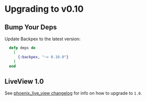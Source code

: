 # Upgrading to v0.10

## Bump Your Deps

Update Backpex to the latest version:

```elixir
  defp deps do
    [
      {:backpex, "~> 0.10.0"}
    ]
  end
```

## LiveView 1.0

See [phoenix_live_view changelog](https://github.com/phoenixframework/phoenix_live_view/blob/main/CHANGELOG.md) for info on how to upgrade to `1.0`.
